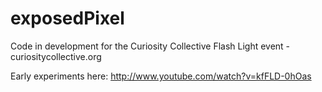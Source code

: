 exposedPixel
============
Code in development for the Curiosity Collective Flash Light event - curiositycollective.org

Early experiments here: http://www.youtube.com/watch?v=kfFLD-0hOas

